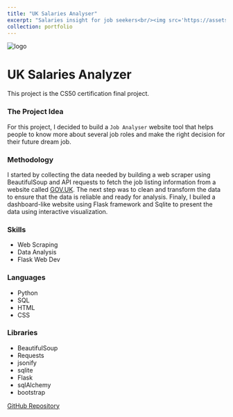 ```yaml
---
title: "UK Salaries Analyser"
excerpt: "Salaries insight for job seekers<br/><img src='https://assets.publishing.service.gov.uk/media/65d34302e1bdec7737322248/Untitled__2_.png'>"
collection: portfolio
---
```

![logo](https://miro.medium.com/v2/resize:fit:1200/1*bO885-PxDiiwLXEqmjDL-w.jpeg)
# UK Salaries Analyzer
This project is the CS50 certification final project.

### The Project Idea

For this project, I decided to build a `Job Analyser` website tool that helps people to know more about several job roles and make the right decision for their future dream job.

### Methodology

I started by collecting the data needed by building a web scraper using BeautifulSoup and API requests to fetch the job listing information from a website called [GOV.UK](https://findajob.dwp.gov.uk/).
The next step was to clean and transform the data to ensure that the data is reliable and ready for analysis.
Finaly, I builed a dashboard-like website using Flask framework and Sqlite to present the data using interactive visualization.

### Skills
- Web Scraping
- Data Analysis
- Flask Web Dev

### Languages
- Python
- SQL 
- HTML 
- CSS

### Libraries
- BeautifulSoup
- Requests
- jsonify
- sqlite
- Flask
- sqlAlchemy
- bootstrap

[GitHub Repository](https://github.com/MohammedDerouiche/CS50-s_FinalProject)

